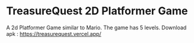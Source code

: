 # TreasureQuest 2D Platformer Game
 
A 2d Platformer Game similar to Mario.
The game has 5 levels. 
Download apk : https://treasurequest.vercel.app/
